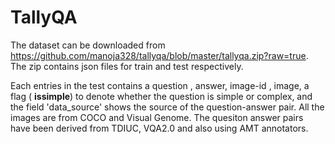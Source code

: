 # TallyQA

The dataset can be downloaded from  https://github.com/manoja328/tallyqa/blob/master/tallyqa.zip?raw=true. The zip contains json files for train and test respectively.

Each entries in the test contains a question , answer, image-id , image,  a flag ( **issimple**) to denote 
whether the question is simple or complex, and  the field 'data_source' shows the source of the question-answer pair. All the images are from COCO and Visual Genome. The quesiton answer pairs have been derived from TDIUC, VQA2.0 and also using AMT annotators.
